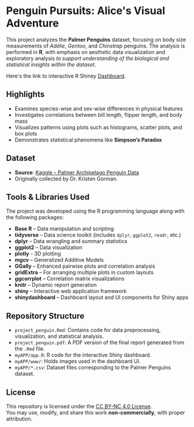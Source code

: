 # Penguin Pursuits: Alice's Visual Adventure

This project analyzes the **Palmer Penguins** dataset, focusing on body size measurements of *Adélie*, *Gentoo*, and *Chinstrap* penguins. The analysis is performed in **R**, with emphasis on aesthetic data visualization and exploratory analysis *to support understanding of the biological and statistical insights within the dataset*.

Here's the link to interactive R Shiney [Dashboard](https://trishita-patra.shinyapps.io/ProjectPenguin/).
## Highlights

- Examines species-wise and sex-wise differences in physical features
- Investigates correlations between bill length, flipper length, and body mass
- Visualizes patterns using plots such as histograms, scatter plots, and box plots
- Demonstrates statistical phenomena like **Simpson’s Paradox**

## Dataset

- **Source**: [Kaggle – Palmer Archipelago Penguin Data](https://www.kaggle.com/datasets/parulpandey/palmer-archipelago-antarctica-penguin-data?resource=download)
- Originally collected by Dr. Kristen Gorman.

## Tools & Libraries Used

The project was developed using the R programming language along with the following packages:

- **Base R** – Data manipulation and scripting
- **tidyverse** – Data science toolkit (includes `dplyr`, `ggplot2`, `readr`, etc.)
- **dplyr** – Data wrangling and summary statistics
- **ggplot2** – Data visualization
- **plotly** - 3D plotting
- **mgcv** – Generalized Additive Models
- **GGally** – Enhanced pairwise plots and correlation analysis
- **gridExtra** – For arranging multiple plots in custom layouts
- **ggcorrplot** – Correlation matrix visualizations
- **knitr** – Dynamic report generation
- **shiny** – Interactive web application framework
- **shinydashboard** – Dashboard layout and UI components for Shiny apps

## Repository Structure

- `project_penguin.Rmd`: Contains code for data preprocessing, visualization, and statistical analysis.
- `project_penguin.pdf`: A PDF version of the final report generated from the `.Rmd` file.
- `myAPP/app.R`: R code for the interactive Shiny dashboard.
- `myAPP/www/`: Holds images used in the dashboard UI.
- `myAPP/*.csv`: Dataset files corresponding to the Palmer Penguins dataset.

## License
This repository is licensed under the [CC BY-NC 4.0 License](https://creativecommons.org/licenses/by-nc/4.0/).  
You may use, modify, and share this work **non-commercially**, with proper attribution.



